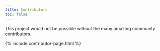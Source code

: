 ```yaml
---
title: Contributors
toc: false
---
```


This project would not be possible without the many amazing community contributors.

{% include contributor-page.html %}
